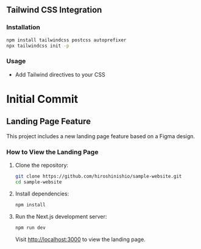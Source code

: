## Tailwind CSS Integration

### Installation
```bash
npm install tailwindcss postcss autoprefixer
npx tailwindcss init -p
```

### Usage
- Add Tailwind directives to your CSS
# Initial Commit

## Landing Page Feature

This project includes a new landing page feature based on a Figma design.

### How to View the Landing Page

1. Clone the repository:

   ```bash
   git clone https://github.com/hiroshinishio/sample-website.git
   cd sample-website
   ```

2. Install dependencies:

   ```bash
   npm install
   ```

3. Run the Next.js development server:

   ```bash
   npm run dev
   ```

   Visit [http://localhost:3000](http://localhost:3000) to view the landing page.
